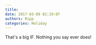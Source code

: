 ```yaml
---
title: 
date: 2017-03-09 02:19:07
authors: Ripp
categories: Holiday
---
```


 That's a big IF. Nothing you say ever does!